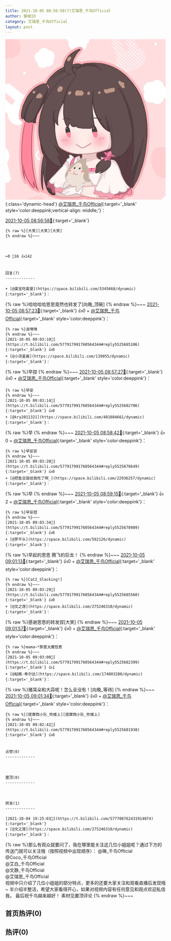```yaml
---
title: 2021-10-05 08:56:58(7)艾瑞思_千鸟Official
author: 御坂IO
category: 艾瑞思_千鸟Official
layout: post
---
```


![img](/images/7e08840c56f251de28bdf766b647bd5fe9a5d50a.jpg){:class='dynamic-head'}
[@艾瑞思_千鸟Official](https://space.bilibili.com/1090010845/dynamic){:target='_blank' style='color:deeppink;vertical-align: middle;'}：

[2021-10-05 08:56:58🔗](https://t.bilibili.com/577917991760564344){:target='_blank'}

~~~
{% raw %}[大笑][大笑][大笑]
{% endraw %}~~~



↪️0 💬16 👍142


回复(7)
-------------

+ [@蛋宝吃蛋堡](https://space.bilibili.com/5345668/dynamic){:target='_blank'}：
~~~
{% raw %}哈哈哈哈思思竟然也转发了[向晚_顶碗]
{% endraw %}~~~
[2021-10-05 08:57:23🔗](https://t.bilibili.com/577917991760564344#reply5525656958){:target='_blank'} 👍0
    + [@艾瑞思_千鸟Official](https://space.bilibili.com/1090010845/dynamic){:target='_blank' style='color:deeppink'}：
~~~
{% raw %}诶嘿嘿
{% endraw %}~~~
[2021-10-05 09:03:10🔗](https://t.bilibili.com/577917991760564344#reply5525685106){:target='_blank'} 👍0
+ [@小流星酱](https://space.bilibili.com/139055/dynamic){:target='_blank'}：
~~~
{% raw %}早捏
{% endraw %}~~~
[2021-10-05 08:57:27🔗](https://t.bilibili.com/577917991760564344#reply5525660536){:target='_blank'} 👍0
    + [@艾瑞思_千鸟Official](https://space.bilibili.com/1090010845/dynamic){:target='_blank' style='color:deeppink'}：
~~~
{% raw %}早安
{% endraw %}~~~
[2021-10-05 09:03:14🔗](https://t.bilibili.com/577917991760564344#reply5525682706){:target='_blank'} 👍0
+ [@kry2011321](https://space.bilibili.com/401084661/dynamic){:target='_blank'}：
~~~
{% raw %}早
{% endraw %}~~~
[2021-10-05 08:58:42🔗](https://t.bilibili.com/577917991760564344#reply5525662200){:target='_blank'} 👍0
    + [@艾瑞思_千鸟Official](https://space.bilibili.com/1090010845/dynamic){:target='_blank' style='color:deeppink'}：
~~~
{% raw %}早安安
{% endraw %}~~~
[2021-10-05 09:03:20🔗](https://t.bilibili.com/577917991760564344#reply5525678649){:target='_blank'} 👍0
+ [@把鱼豆腐给我吃了啊_](https://space.bilibili.com/22936257/dynamic){:target='_blank'}：
~~~
{% raw %}早
{% endraw %}~~~
[2021-10-05 08:59:15🔗](https://t.bilibili.com/577917991760564344#reply5525667109){:target='_blank'} 👍2
    + [@艾瑞思_千鸟Official](https://space.bilibili.com/1090010845/dynamic){:target='_blank' style='color:deeppink'}：
~~~
{% raw %}早安捏
{% endraw %}~~~
[2021-10-05 09:03:34🔗](https://t.bilibili.com/577917991760564344#reply5525678989){:target='_blank'} 👍0
+ [@罗不头](https://space.bilibili.com/592126/dynamic){:target='_blank'}：
~~~
{% raw %}早起的思思 腾飞的巨龙！
{% endraw %}~~~
[2021-10-05 09:01:13🔗](https://t.bilibili.com/577917991760564344#reply5525669840){:target='_blank'} 👍0
    + [@艾瑞思_千鸟Official](https://space.bilibili.com/1090010845/dynamic){:target='_blank' style='color:deeppink'}：
~~~
{% raw %}[Cat2_Slacking!]
{% endraw %}~~~
[2021-10-05 09:03:29🔗](https://t.bilibili.com/577917991760564344#reply5525685560){:target='_blank'} 👍0
+ [@文之莲](https://space.bilibili.com/275246310/dynamic){:target='_blank'}：
~~~
{% raw %}感谢思思的转发捏[大笑]
{% endraw %}~~~
[2021-10-05 09:01:57🔗](https://t.bilibili.com/577917991760564344#reply5525673394){:target='_blank'} 👍0
    + [@艾瑞思_千鸟Official](https://space.bilibili.com/1090010845/dynamic){:target='_blank' style='color:deeppink'}：
~~~
{% raw %}mama~*那里太魔性惹
{% endraw %}~~~
[2021-10-05 09:03:00🔗](https://t.bilibili.com/577917991760564344#reply5525682399){:target='_blank'} 👍1
+ [@粘糕-希尔达](https://space.bilibili.com/174003280/dynamic){:target='_blank'}：
~~~
{% raw %}猪耳朵和大蒜呢！怎么全没有！[向晚_等待]
{% endraw %}~~~
[2021-10-05 09:01:34🔗](https://t.bilibili.com/577917991760564344#reply5525676166){:target='_blank'} 👍0
    + [@艾瑞思_千鸟Official](https://space.bilibili.com/1090010845/dynamic){:target='_blank' style='color:deeppink'}：
~~~
{% raw %}[提摩西小队_吹楼上][提摩西小队_吹楼上]
{% endraw %}~~~
[2021-10-05 09:02:42🔗](https://t.bilibili.com/577917991760564344#reply5525681938){:target='_blank'} 👍0


点赞(0)
-------------



置顶(0)
-------------



转发(1)
-------------

[2021-10-04 19:25:03🔗](https://t.bilibili.com/577708762431914074){:target='_blank'}
+ [@文之莲](https://space.bilibili.com/275246310/dynamic){:target='_blank'}：
~~~
{% raw %}那么有观众就要问了，我在哪里能关注这几位小姐姐呢？通过下方的传送门就可以关注哦（按照视频中出现顺序）：
@琳_千鸟Official  
@Coco_千鸟Official  
@艾白_千鸟Official  
@文静_千鸟Official  
@艾瑞思_千鸟Official  
视频中只介绍了几位小姐姐的部分特点，更多的还要大家关注和观看直播后发现哦~
半介绍半整活，希望大家看得开心，如果对视频内容有任何意见和观点欢迎私信我。
最后祝千鸟越来越好！
素材见置顶评论
{% endraw %}~~~






首页热评(0)
-------------



热评(0)
-------------



